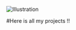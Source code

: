 ![Illustration](https://cdni.iconscout.com/illustration/premium/thumb/developer-2357841-2016549.png?f=webp)

#Here is all my projects !! 
